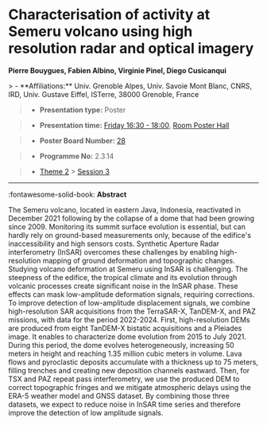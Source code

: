 # Characterisation of activity at Semeru volcano using high resolution radar and optical imagery

**Pierre Bouygues, Fabien Albino, Virginie Pinel, Diego Cusicanqui**

<!-- more -->> - **Affiliations:** Univ. Grenoble Alpes, Univ. Savoie Mont Blanc, CNRS, IRD, Univ. Gustave Eiffel, ISTerre, 38000 Grenoble, France

> - **Presentation type:** Poster

> - **Presentation time:** [Friday 16:30 - 18:00](../sessions_comparison.md#__tabbed_4_6), [Room Poster Hall](../maps_venue.md#__tabbed_1_1)

> - **Poster Board Number:** [28](../map_poster_boards.md#friday)

> - **Programme No:** 2.3.14

> - [Theme 2](../theme2.md) > [Session 3](../sessions/session-2-3.md)

--- 

:fontawesome-solid-book: **Abstract**

The Semeru volcano, located in eastern Java, Indonesia, reactivated in December 2021 following by the collapse of a dome that had been growing since 2009. Monitoring its summit surface evolution is essential, but can hardly rely on ground-based measurements only, because of the edifice's inaccessibility and high sensors costs. Synthetic Aperture Radar interferometry (InSAR) overcomes these challenges by enabling high-resolution mapping of ground deformation and topographic changes. Studying volcano deformation at Semeru using InSAR is challenging. The steepness of the edifice, the tropical climate and its evolution through volcanic processes create significant noise in the InSAR phase. These effects can mask low-amplitude deformation signals, requiring corrections. To improve detection of low-amplitude displacement signals, we combine high-resolution SAR acquisitions from the TerraSAR-X, TanDEM-X, and PAZ missions, with data for the period 2022-2024. First, high-resolution DEMs are produced from eight TanDEM-X bistatic acquisitions and a Pleiades image. It enables to characterize dome evolution from 2015 to July 2021. During this period, the dome evolves heterogeneously, increasing 50 meters in height and reaching 1.35 million cubic meters in volume. Lava flows and pyroclastic deposits accumulate with a thickness up to 75 meters, filling trenches and creating new deposition channels eastward. Then, for TSX and PAZ repeat pass interferometry, we use the produced DEM to correct topographic fringes and we mitigate atmospheric delays using the ERA-5 weather model and GNSS dataset. By combining those three datasets, we expect to reduce noise in InSAR time series and therefore improve the detection of low amplitude signals.

